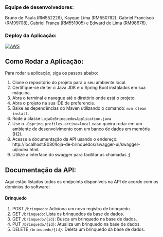### Equipe de desenvolvedores:
Bruno de Paula (RM552226), Kayque Lima (RM550782), Gabriel Francisco (RM99708), Gabriel França (RM551905) e Edward de Lima (RM98676).

### Deploy da Aplicação:
[![AWS](https://img.shields.io/badge/AWS-%23FF9900.svg?style=for-the-badge&logo=amazon-aws&logoColor=white)](http://ec2-34-236-149-136.compute-1.amazonaws.com:8080/api/swagger-ui/swagger-ui/index.html#/)

## Como Rodar a Aplicação:

Para rodar a aplicação, siga os passos abaixo:

1. Clone o repositório do projeto para o seu ambiente local.
2. Certifique-se de ter o Java JDK e o Spring Boot instalados em sua máquina.
3. Abra o terminal e navegue até o diretório onde está o projeto.
4. Abra o projeto na sua IDE de preferencia.
5. Baixe as dependências do Maven utilizando o comando: `mvn clean install`.
6. Rode a classe `LojaDeBrinquedosApplication.java`
7. Use o `-Dspring.profiles.active=local` caso queira rodar em um ambiente de desenvolvimento com um banco de dados em memória (H2).
8. Acesse a documentação da API usando o endereço: http://localhost:8080/loja-de-brinquedos/swagger-ui/swagger-ui/index.html.
9. Utilize a interface do swagger para facilitar as chamadas ;)

## Documentação da API:

Aqui estão listados todos os endpoints disponíveis na API de acordo com os domínios do software:

#### Brinquedo
1. POST `/brinquedo`: Adiciona um novo registro de brinquedo.
2. GET  `/brinquedo`: Lista os brinquedos da base de dados.
3. GET  `/brinquedo/{id}`: Busca um brinquedo na base de dados.
4. PUT `/brinquedo/{id}`: Atualiza um brinquedo na base de dados.
5. DELETE `/brinquedo/{ìd}`: Deleta um brinquedo da base de dados.
